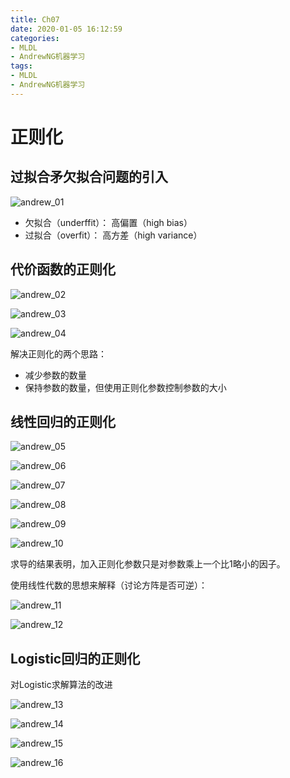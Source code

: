 ```yaml
---
title: Ch07
date: 2020-01-05 16:12:59
categories:
- MLDL
- AndrewNG机器学习
tags:
- MLDL
- AndrewNG机器学习
---
```


# 正则化

## 过拟合矛欠拟合问题的引入

![andrew_01](Ch07/Andrew_01.png)

- 欠拟合（underffit）： 高偏置（high bias）
- 过拟合（overfit）：   高方差（high variance）

## 代价函数的正则化

![andrew_02](Ch07/Andrew_02.png)

![andrew_03](Ch07/Andrew_03.png)

![andrew_04](Ch07/Andrew_04.png)

解决正则化的两个思路：

- 减少参数的数量
- 保持参数的数量，但使用正则化参数控制参数的大小

## 线性回归的正则化

![andrew_05](Ch07/Andrew_05.png)

![andrew_06](Ch07/Andrew_06.png)

![andrew_07](Ch07/Andrew_07.png)

![andrew_08](Ch07/Andrew_08.png)

![andrew_09](Ch07/Andrew_09.png)

![andrew_10](Ch07/Andrew_10.png)

求导的结果表明，加入正则化参数只是对参数乘上一个比1略小的因子。

使用线性代数的思想来解释（讨论方阵是否可逆）：

![andrew_11](Ch07/Andrew_11.png)

![andrew_12](Ch07/Andrew_12.png)

## Logistic回归的正则化

对Logistic求解算法的改进

![andrew_13](Ch07/Andrew_13.png)

![andrew_14](Ch07/Andrew_14.png)

![andrew_15](Ch07/Andrew_15.png)

![andrew_16](Ch07/Andrew_16.png)